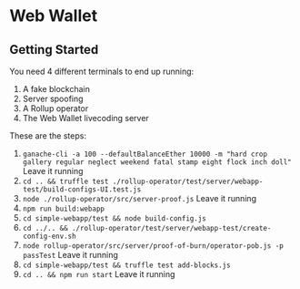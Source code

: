 # Web Wallet

## Getting Started

You need 4 different terminals to end up running:

1. A fake blockchain
2. Server spoofing
3. A Rollup operator
4. The Web Wallet livecoding server

These are the steps:

1. `ganache-cli -a 100 --defaultBalanceEther 10000 -m "hard crop gallery regular neglect weekend fatal stamp eight flock inch doll"` Leave it running
2. `cd .. && truffle test ./rollup-operator/test/server/webapp-test/build-configs-UI.test.js`
3. `node ./rollup-operator/src/server-proof.js` Leave it running
4. `npm run build:webapp`
5. `cd simple-webapp/test && node build-config.js`
6. `cd ../.. && ./rollup-operator/test/server/webapp-test/create-config-env.sh`
7. `node rollup-operator/src/server/proof-of-burn/operator-pob.js -p passTest` Leave it running
8. `cd simple-webapp/test && truffle test add-blocks.js`
9. `cd .. && npm run start` Leave it running